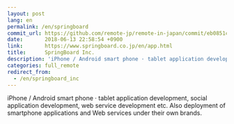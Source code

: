 ```yaml
---
layout: post
lang: en
permalink: /en/springboard
commit_url: https://github.com/remote-jp/remote-in-japan/commit/eb0851c054c481ebe7a61d086c348a814045e521
date:       2018-06-13 22:58:54 +0900
link:       https://www.springboard.co.jp/en/app.html
title:      SpringBoard Inc.
description: 'iPhone / Android smart phone · tablet application development, social application development, web service development etc. Also deployment of smartphone applications and Web services under their own brands.'
categories: full_remote
redirect_from:
  - /en/springboard_inc
---
```


<p>iPhone / Android smart phone · tablet application development, social application development, web service development etc. Also deployment of smartphone applications and Web services under their own brands.</p>
